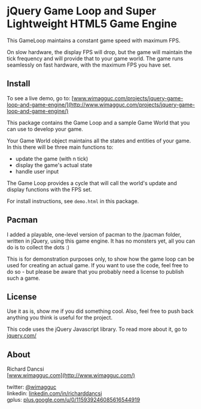 # jQuery Game Loop and Super Lightweight HTML5 Game Engine

This GameLoop maintains a constant game speed with maximum FPS.

On slow hardware, the display FPS will drop, but the game will maintain the tick frequency and will provide that to your game world.
The game runs seamlessly on fast hardware, with the maximum FPS you have set.

## Install

To see a live demo, go to:
[www.wimagguc.com/projects/jquery-game-loop-and-game-engine/](http://www.wimagguc.com/projects/jquery-game-loop-and-game-engine/)

This package contains the Game Loop and a sample Game World that you can use to develop your game.

Your Game World object maintains all the states and entities of your game. In this there will be three main functions to:

* update the game (with n tick) 
* display the game's actual state
* handle user input

The Game Loop provides a cycle that will call the world's update and display functions with the FPS set.

For install instructions, see `demo.html` in this package.

## Pacman

I added a playable, one-level version of pacman to the /pacman folder, written in jQuery, using this game engine. It has no monsters yet, all you can do is to collect the dots :)

This is for demonstration purposes only, to show how the game loop can be used for creating an actual game. If you want to use the code, feel free to do so - but please be aware that you probably need a license to publish such a game.

## License

Use it as is, show me if you did something cool. Also, feel free to push back anything you think is useful for the project.

This code uses the jQuery Javascript library. To read more about it, go to [jquery.com/](http://jquery.com/)


## About

Richard Dancsi  
[www.wimagguc.com](http://www.wimagguc.com/)  

twitter: [@wimagguc](http://twitter.com/wimagguc)  
linkedin: [linkedin.com/in/richarddancsi](http://linkedin.com/in/richarddancsi)  
gplus: [plus.google.com/u/0/115939246085616544919](https://plus.google.com/u/0/115939246085616544919)  

